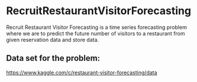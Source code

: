 # RecruitRestaurantVisitorForecasting

Recruit Restaurant Visitor Forecasting is a time series forecasting problem where we are to predict the future number of visitors to a restaurant from given reservation data and store data.

## Data set for the problem:

https://www.kaggle.com/c/restaurant-visitor-forecasting/data


